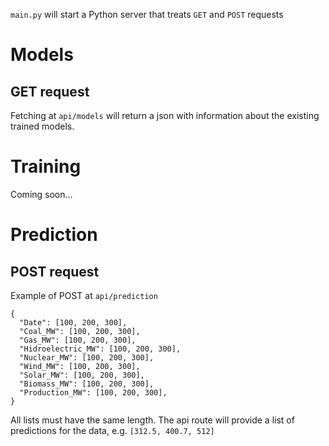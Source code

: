 `main.py` will start a Python server that treats `GET` and `POST` requests

# Models
## GET request
Fetching at `api/models` will return a json with information about the existing trained models.

# Training
Coming soon...

# Prediction
## POST request
Example of POST at `api/prediction`
```
{
  "Date": [100, 200, 300],
  "Coal_MW": [100, 200, 300],
  "Gas_MW": [100, 200, 300],
  "Hidroelectric_MW": [100, 200, 300],
  "Nuclear_MW": [100, 200, 300],
  "Wind_MW": [100, 200, 300],
  "Solar_MW": [100, 200, 300],
  "Biomass_MW": [100, 200, 300],
  "Production_MW": [100, 200, 300],
}
```
All lists must have the same length. The api route will provide a list of predictions for the data, e.g. `[312.5, 400.7, 512]`
